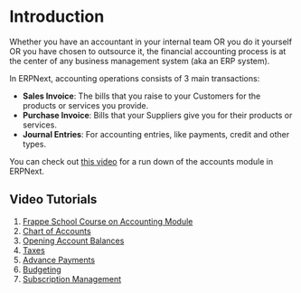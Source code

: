 
# Introduction


Whether you have an accountant in your internal team OR you do it yourself OR you have chosen to outsource it, the financial accounting process is at the center of any business management system (aka an ERP system).


In ERPNext, accounting operations consists of 3 main transactions:


* **Sales Invoice**: The bills that you raise to your Customers for the products or services you provide.
* **Purchase Invoice**: Bills that your Suppliers give you for their products or services.
* **Journal Entries**: For accounting entries, like payments, credit and other types.


You can check out [this video](https://www.youtube.com/watch?v=5wjollWN0OA) for a run down of the accounts module in ERPNext.


## Video Tutorials


1. [Frappe School Course on Accounting Module](https://frappe.school/courses/erpnext-accounting)
2. [Chart of Accounts](/docs/v13/user/videos/learn/chart-of-accounts.html)
3. [Opening Account Balances](/docs/v13/user/videos/learn/opening-account-balances.html)
4. [Taxes](/docs/v13/user/videos/learn/taxes.html)
5. [Advance Payments](/docs/v13/user/videos/learn/advance-payments.html)
6. [Budgeting](/docs/v13/user/videos/learn/budgeting.html)
7. [Subscription Management](/docs/v13/user/videos/learn/subscription.html)


